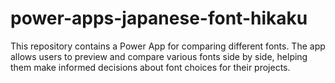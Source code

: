 # power-apps-japanese-font-hikaku
This repository contains a Power App for comparing different fonts. The app allows users to preview and compare various fonts side by side, helping them make informed decisions about font choices for their projects.
